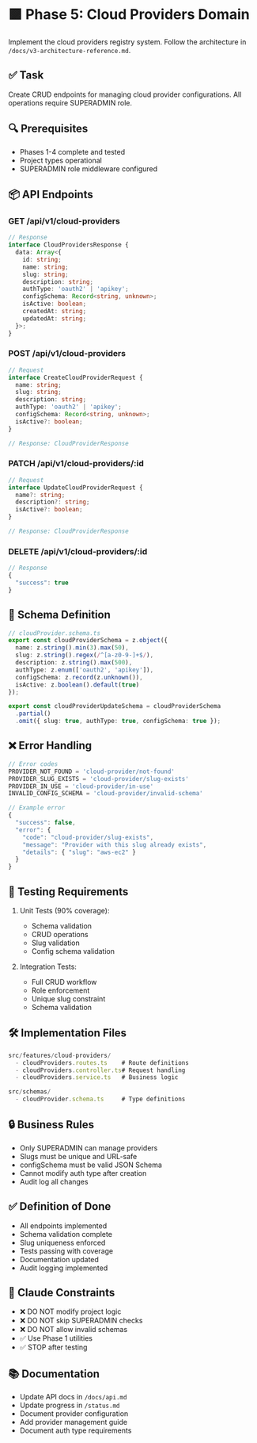 # 🟪 Phase 5: Cloud Providers Domain

Implement the cloud providers registry system. Follow the architecture in `/docs/v3-architecture-reference.md`.

## ✅ Task

Create CRUD endpoints for managing cloud provider configurations. All operations require SUPERADMIN role.

## 🔍 Prerequisites

- Phases 1-4 complete and tested
- Project types operational
- SUPERADMIN role middleware configured

## 📦 API Endpoints

### GET /api/v1/cloud-providers
```typescript
// Response
interface CloudProvidersResponse {
  data: Array<{
    id: string;
    name: string;
    slug: string;
    description: string;
    authType: 'oauth2' | 'apikey';
    configSchema: Record<string, unknown>;
    isActive: boolean;
    createdAt: string;
    updatedAt: string;
  }>;
}
```

### POST /api/v1/cloud-providers
```typescript
// Request
interface CreateCloudProviderRequest {
  name: string;
  slug: string;
  description: string;
  authType: 'oauth2' | 'apikey';
  configSchema: Record<string, unknown>;
  isActive?: boolean;
}

// Response: CloudProviderResponse
```

### PATCH /api/v1/cloud-providers/:id
```typescript
// Request
interface UpdateCloudProviderRequest {
  name?: string;
  description?: string;
  isActive?: boolean;
}

// Response: CloudProviderResponse
```

### DELETE /api/v1/cloud-providers/:id
```typescript
// Response
{
  "success": true
}
```

## 📝 Schema Definition

```typescript
// cloudProvider.schema.ts
export const cloudProviderSchema = z.object({
  name: z.string().min(3).max(50),
  slug: z.string().regex(/^[a-z0-9-]+$/),
  description: z.string().max(500),
  authType: z.enum(['oauth2', 'apikey']),
  configSchema: z.record(z.unknown()),
  isActive: z.boolean().default(true)
});

export const cloudProviderUpdateSchema = cloudProviderSchema
  .partial()
  .omit({ slug: true, authType: true, configSchema: true });
```

## ❌ Error Handling

```typescript
// Error codes
PROVIDER_NOT_FOUND = 'cloud-provider/not-found'
PROVIDER_SLUG_EXISTS = 'cloud-provider/slug-exists'
PROVIDER_IN_USE = 'cloud-provider/in-use'
INVALID_CONFIG_SCHEMA = 'cloud-provider/invalid-schema'

// Example error
{
  "success": false,
  "error": {
    "code": "cloud-provider/slug-exists",
    "message": "Provider with this slug already exists",
    "details": { "slug": "aws-ec2" }
  }
}
```

## 🧪 Testing Requirements

1. Unit Tests (90% coverage):
   - Schema validation
   - CRUD operations
   - Slug validation
   - Config schema validation

2. Integration Tests:
   - Full CRUD workflow
   - Role enforcement
   - Unique slug constraint
   - Schema validation

## 🛠 Implementation Files

```typescript
src/features/cloud-providers/
  - cloudProviders.routes.ts    # Route definitions
  - cloudProviders.controller.ts# Request handling
  - cloudProviders.service.ts   # Business logic

src/schemas/
  - cloudProvider.schema.ts     # Type definitions
```

## 🔒 Business Rules

- Only SUPERADMIN can manage providers
- Slugs must be unique and URL-safe
- configSchema must be valid JSON Schema
- Cannot modify auth type after creation
- Audit log all changes

## ✅ Definition of Done

- All endpoints implemented
- Schema validation complete
- Slug uniqueness enforced
- Tests passing with coverage
- Documentation updated
- Audit logging implemented

## 🧠 Claude Constraints

- ❌ DO NOT modify project logic
- ❌ DO NOT skip SUPERADMIN checks
- ❌ DO NOT allow invalid schemas
- ✅ Use Phase 1 utilities
- ✅ STOP after testing

## 📚 Documentation

- Update API docs in `/docs/api.md`
- Update progress in `/status.md`
- Document provider configuration
- Add provider management guide
- Document auth type requirements